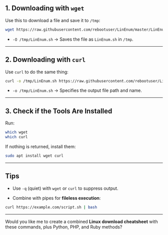 
## **1. Downloading with `wget`**

Use this to download a file and save it to `/tmp`:

```bash
wget https://raw.githubusercontent.com/rebootuser/LinEnum/master/LinEnum.sh -O /tmp/LinEnum.sh
```

- `-O /tmp/LinEnum.sh` → Saves the file as `LinEnum.sh` in `/tmp`.
    

---

## **2. Downloading with `curl`**

Use `curl` to do the same thing:

```bash
curl -o /tmp/LinEnum.sh https://raw.githubusercontent.com/rebootuser/LinEnum/master/LinEnum.sh
```

- `-o /tmp/LinEnum.sh` → Specifies the output file path and name.
    

---

## **3. Check if the Tools Are Installed**

Run:

```bash
which wget
which curl
```

If nothing is returned, install them:

```bash
sudo apt install wget curl
```

---

## **Tips**

- Use `-q` (quiet) with `wget` or `curl` to suppress output.
    
- Combine with pipes for **fileless execution**:
    

```bash
curl https://example.com/script.sh | bash
```

---

Would you like me to create a combined **Linux download cheatsheet** with these commands, plus Python, PHP, and Ruby methods?